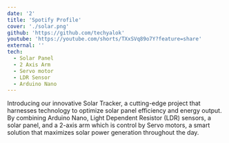 ```yaml
---
date: '2'
title: 'Spotify Profile'
cover: './solar.png'
github: 'https://github.com/techyalok'
youtube: 'https://youtube.com/shorts/TXxSVq89o7Y?feature=share'
external: ''
tech:
  - Solar Panel
  - 2 Axis Arm
  - Servo motor
  - LDR Sensor
  - Arduino Nano
---
```


Introducing our innovative Solar Tracker, a cutting-edge project that harnesses technology to optimize solar panel efficiency and energy output. By combining Arduino Nano, Light Dependent Resistor (LDR) sensors, a solar panel, and a 2-axis arm which is control by Servo motors, a smart solution that maximizes solar power generation throughout the day.